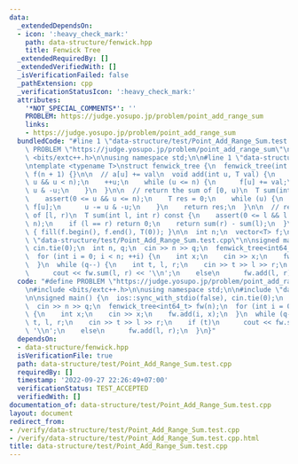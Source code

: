 ```yaml
---
data:
  _extendedDependsOn:
  - icon: ':heavy_check_mark:'
    path: data-structure/fenwick.hpp
    title: Fenwick Tree
  _extendedRequiredBy: []
  _extendedVerifiedWith: []
  _isVerificationFailed: false
  _pathExtension: cpp
  _verificationStatusIcon: ':heavy_check_mark:'
  attributes:
    '*NOT_SPECIAL_COMMENTS*': ''
    PROBLEM: https://judge.yosupo.jp/problem/point_add_range_sum
    links:
    - https://judge.yosupo.jp/problem/point_add_range_sum
  bundledCode: "#line 1 \"data-structure/test/Point_Add_Range_Sum.test.cpp\"\n#define\
    \ PROBLEM \"https://judge.yosupo.jp/problem/point_add_range_sum\"\n\n#include\
    \ <bits/extc++.h>\n\nusing namespace std;\n\n#line 1 \"data-structure/fenwick.hpp\"\
    \ntemplate <typename T>\nstruct fenwick_tree {\n  fenwick_tree(int n) : n(n),\
    \ f(n + 1) {}\n\n  // a[u] += val\n  void add(int u, T val) {\n    assert(0 <=\
    \ u && u < n);\n    ++u;\n    while (u <= n) {\n      f[u] += val;\n      u +=\
    \ u & -u;\n    }\n  }\n\n  // return the sum of [0, u)\n  T sum(int u) const {\n\
    \    assert(0 <= u && u <= n);\n    T res = 0;\n    while (u) {\n      res +=\
    \ f[u];\n      u -= u & -u;\n    }\n    return res;\n  }\n\n  // return the sum\
    \ of [l, r)\n  T sum(int l, int r) const {\n    assert(0 <= l && l <= r && r <=\
    \ n);\n    if (l == r) return 0;\n    return sum(r) - sum(l);\n  }\n\n  void reset()\
    \ { fill(f.begin(), f.end(), T(0)); }\n\n  int n;\n  vector<T> f;\n};\n#line 8\
    \ \"data-structure/test/Point_Add_Range_Sum.test.cpp\"\n\nsigned main() {\n  ios::sync_with_stdio(false),\
    \ cin.tie(0);\n  int n, q;\n  cin >> n >> q;\n  fenwick_tree<int64_t> fw(n);\n\
    \  for (int i = 0; i < n; ++i) {\n    int x;\n    cin >> x;\n    fw.add(i, x);\n\
    \  }\n  while (q--) {\n    int t, l, r;\n    cin >> t >> l >> r;\n    if (t)\n\
    \      cout << fw.sum(l, r) << '\\n';\n    else\n      fw.add(l, r);\n  }\n}\n"
  code: "#define PROBLEM \"https://judge.yosupo.jp/problem/point_add_range_sum\"\n\
    \n#include <bits/extc++.h>\n\nusing namespace std;\n\n#include \"data-structure/fenwick.hpp\"\
    \n\nsigned main() {\n  ios::sync_with_stdio(false), cin.tie(0);\n  int n, q;\n\
    \  cin >> n >> q;\n  fenwick_tree<int64_t> fw(n);\n  for (int i = 0; i < n; ++i)\
    \ {\n    int x;\n    cin >> x;\n    fw.add(i, x);\n  }\n  while (q--) {\n    int\
    \ t, l, r;\n    cin >> t >> l >> r;\n    if (t)\n      cout << fw.sum(l, r) <<\
    \ '\\n';\n    else\n      fw.add(l, r);\n  }\n}"
  dependsOn:
  - data-structure/fenwick.hpp
  isVerificationFile: true
  path: data-structure/test/Point_Add_Range_Sum.test.cpp
  requiredBy: []
  timestamp: '2022-09-27 22:26:49+07:00'
  verificationStatus: TEST_ACCEPTED
  verifiedWith: []
documentation_of: data-structure/test/Point_Add_Range_Sum.test.cpp
layout: document
redirect_from:
- /verify/data-structure/test/Point_Add_Range_Sum.test.cpp
- /verify/data-structure/test/Point_Add_Range_Sum.test.cpp.html
title: data-structure/test/Point_Add_Range_Sum.test.cpp
---
```


